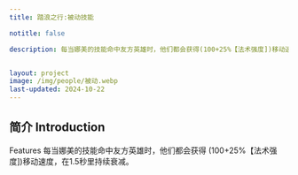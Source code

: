 ```yaml
---
title: 踏浪之行:被动技能

notitle: false

description: 每当娜美的技能命中友方英雄时，他们都会获得(100+25%【法术强度])移动速度，在1.5秒里持续衰减。


layout: project
image: /img/people/被动.webp
last-updated: 2024-10-22
---
```


## 简介 Introduction
Features
每当娜美的技能命中友方英雄时，他们都会获得
(100+25%【法术强度])移动速度，在1.5秒里持续衰减。
